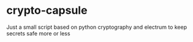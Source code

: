 # crypto-capsule
Just a small script based on python cryptography and electrum to keep secrets safe more or less
